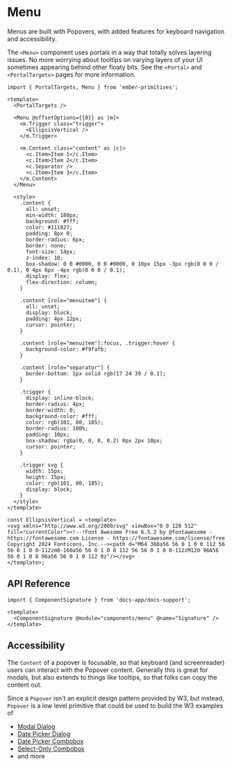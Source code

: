# Menu

Menus are built with Popovers, with added features for keyboard navigation and accessibility. 

The `<Menu>` component uses portals in a way that totally solves layering issues. No more worrying about tooltips on varying layers of your UI sometimes appearing behind other floaty bits. See the `<Portal>` and `<PortalTargets>` pages for more information.

<div class="featured-demo">

```gjs live preview no-shadow
import { PortalTargets, Menu } from 'ember-primitives';

<template>
  <PortalTargets />

  <Menu @offsetOptions={{8}} as |m|>
    <m.Trigger class="trigger">
      <EllipsisVertical />
    </m.Trigger>

    <m.Content class="content" as |c|>
      <c.Item>Item 1</c.Item>
      <c.Item>Item 2</c.Item>
      <c.Separator />
      <c.Item>Item 3</c.Item>
    </m.Content>
  </Menu>

  <style>
    .content {
      all: unset;
      min-width: 180px;
      background: #fff;
      color: #111827;
      padding: 8px 0;
      border-radius: 6px;
      border: none;
      font-size: 14px;
      z-index: 10;
      box-shadow: 0 0 #0000, 0 0 #0000, 0 10px 15px -3px rgb(0 0 0 / 0.1), 0 4px 6px -4px rgb(0 0 0 / 0.1);
      display: flex;
      flex-direction: column;
    }

    .content [role="menuitem"] {
      all: unset;
      display: block;
      padding: 4px 12px;
      cursor: pointer;
    }

    .content [role="menuitem"]:focus, .trigger:hover {
      background-color: #f9fafb;
    }

    .content [role="separator"] {
      border-bottom: 1px solid rgb(17 24 39 / 0.1);
    }

    .trigger {
      display: inline-block;
      border-radius: 4px;
      border-width: 0;
      background-color: #fff;
      color: rgb(101, 80, 185);
      border-radius: 100%;
      padding: 10px;
      box-shadow: rgba(0, 0, 0, 0.2) 0px 2px 10px;
      cursor: pointer;
    }

    .trigger svg {
      width: 15px;
      height: 15px;
      color: rgb(101, 80, 185);
      display: block;
    }
  </style>
</template>

const EllipsisVertical = <template>
<svg xmlns="http://www.w3.org/2000/svg" viewBox="0 0 128 512" fill="currentColor"><!--!Font Awesome Free 6.5.2 by @fontawesome - https://fontawesome.com License - https://fontawesome.com/license/free Copyright 2024 Fonticons, Inc.--><path d="M64 360a56 56 0 1 0 0 112 56 56 0 1 0 0-112zm0-160a56 56 0 1 0 0 112 56 56 0 1 0 0-112zM120 96A56 56 0 1 0 8 96a56 56 0 1 0 112 0z"/></svg>
</template>;
```

</div>


## API Reference

```gjs live no-shadow
import { ComponentSignature } from 'docs-app/docs-support';

<template>
  <ComponentSignature @module="components/menu" @name="Signature" />
</template>
```

## Accessibility

The `Content` of a popover is focusable, so that keyboard (and screenreader) users can interact with the Popover content. Generally this is great for modals, but also extends to things like tooltips, so that folks can copy the content out.

Since a `Popover` isn't an explicit design pattern provided by W3, but instead, `Popover` is a low level primitive that could be used to build the W3 examples of
- [Modal Dialog](https://www.w3.org/WAI/ARIA/apg/patterns/dialog-modal/examples/dialog/)
- [Date Picker Dialog](https://www.w3.org/WAI/ARIA/apg/patterns/dialog-modal/examples/datepicker-dialog/)
- [Date Picker Combobox](https://www.w3.org/WAI/ARIA/apg/patterns/combobox/examples/combobox-datepicker/)
- [Select-Only Combobox](https://www.w3.org/WAI/ARIA/apg/patterns/combobox/examples/combobox-select-only/)
- and more



